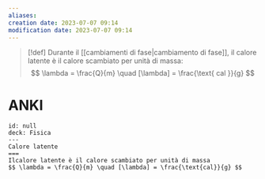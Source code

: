```yaml
---
aliases: 
creation date: 2023-07-07 09:14
modification date: 2023-07-07 09:14
---
```



> [!def] 
> Durante il [[cambiamenti di fase|cambiamento di fase]], il calore latente è il calore scambiato per unità di massa:
> $$ \lambda = \frac{Q}{m} \quad [\lambda] = \frac{\text{ cal }}{g} $$

# ANKI

```anki
id: null
deck: Fisica
---
Calore latente
===
Ilcalore latente è il calore scambiato per unità di massa
$$ \lambda = \frac{Q}{m} \quad [\lambda] = \frac{\text{cal}}{g} $$
```
